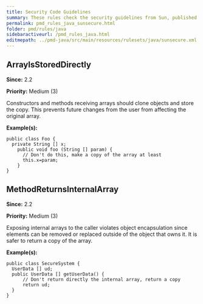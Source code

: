 ```yaml
---
title: Security Code Guidelines
summary: These rules check the security guidelines from Sun, published at http://java.sun.com/security/seccodeguide.html#gcg
permalink: pmd_rules_java_sunsecure.html
folder: pmd/rules/java
sidebaractiveurl: /pmd_rules_java.html
editmepath: ../pmd-java/src/main/resources/rulesets/java/sunsecure.xml
---
```

## ArrayIsStoredDirectly
**Since:** 2.2

**Priority:** Medium (3)

Constructors and methods receiving arrays should clone objects and store the copy.
This prevents future changes from the user from affecting the original array.

**Example(s):**
```
public class Foo {
  private String [] x;
    public void foo (String [] param) {
      // Don't do this, make a copy of the array at least
      this.x=param;
    }
}
```

## MethodReturnsInternalArray
**Since:** 2.2

**Priority:** Medium (3)

Exposing internal arrays to the caller violates object encapsulation since elements can be 
removed or replaced outside of the object that owns it. It is safer to return a copy of the array.

**Example(s):**
```
public class SecureSystem {
  UserData [] ud;
  public UserData [] getUserData() {
      // Don't return directly the internal array, return a copy
      return ud;
  }
}
```

